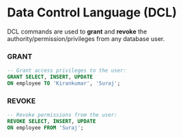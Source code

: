 # **Data Control Language (DCL)**

DCL commands are used to **grant** and **revoke** the authority/permission/privileges from any database user.

### **GRANT**

```sql
-- Grant access privileges to the user:
GRANT SELECT, INSERT, UPDATE
ON employee TO 'Kirankumar', 'Suraj';
```

### **REVOKE**

```sql
-- Revoke permissions from the user:
REVOKE SELECT, INSERT, UPDATE
ON employee FROM 'Suraj';
```
